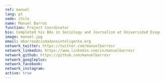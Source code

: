 ```yaml
---
ref: manuel
lang: pt
sede: chile
name: Manuel Barros
function: Project Coordinator
bio: Completed his BAs in Sociology and Journalism at Universidad Diego Portales. OpenGov preacher and defender of collaboration as a basis for stronger democracies. Mexican food fan and dog lover.
image: manuel.jpg
email: mbarros@ciudadanointeligente.org
network_twitter: https://twitter.com/manuelbarrosr
network_linkedin: https://www.linkedin.com/in/manuelbarrosr
network_github: https://github.com/manuelbarrosr
network_googleplus:
network_facebook:
network_instagram:
active: true
---
```

